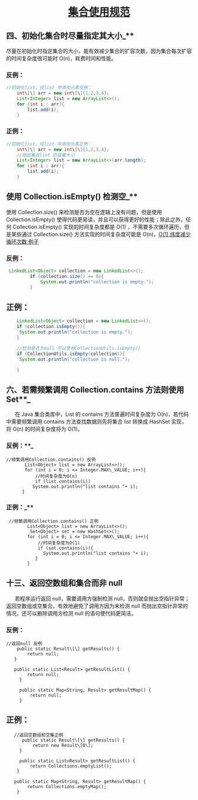 <h1 align="center"><a href="#" target="_blank">集合使用规范</a></h1>

## 四、初始化集合时尽量指定其大小_**

尽量在初始化时指定集合的大小，能有效减少集合的扩容次数，因为集合每次扩容的时间复杂度很可能时 O(n)，耗费时间和性能。

### 反例：

```java
//初始化list，往list 中添加元素反例：
    int\[\] arr = new int\[\]{1,2,3,4};
    List<Integer> list = new ArrayList<>();
    for (int i : arr){
        list.add(i);
    }
```

### 正例：

```java
//初始化list，往list 中添加元素正例：
    int\[\] arr = new int\[\]{1,2,3,4};
    //指定集合list 的容量大小
    List<Integer> list = new ArrayList<>(arr.length);
    for (int i : arr){
        list.add(i);
    }
```


## 使用 Collection.isEmpty() 检测空_**

使用 Collection.size() 来检测是否为空在逻辑上没有问题，但是使用 Collection.isEmpty() 使得代码更易读，并且可以获得更好的性能；除此之外，任何 Collection.isEmpty() 实现的时间复杂度都是 O(1) ，不需要多次循环遍历，但是某些通过 Collection.size() 方法实现的时间复杂度可能是 O(n)。[O(1) 纬度减少循环次数 例子](https://www.cnblogs.com/taojietaoge/p/10947214.html)

### 反例：

   ```java
    LinkedList<Object> collection = new LinkedList<>();
            if (collection.size() == 0){
                System.out.println("collection is empty.");
            }
   ```
## 正例：

``` java
    LinkedList<Object> collection = new LinkedList<>();
    if (collection.isEmpty()){
     System.out.println("collection is empty.");
    }

    //检测是否为null 可以使用CollectionUtils.isEmpty()
    if (CollectionUtils.isEmpty(collection)){
     System.out.println("collection is null.");

    }
```

## 六、若需频繁调用 Collection.contains 方法则使用 Set**_

      在 Java 集合类库中，List 的 contains 方法普遍时间复杂度为 O(n)，若代码中需要频繁调用 contains 方法查找数据则先将集合 list 转换成 HashSet 实现，将 O(n) 的时间复杂度将为 O(1)。

### 反例：**_


```
//频繁调用Collection.contains() 反例
       List<Object> list = new ArrayList<>();
       for (int i = 0; i <= Integer.MAX\_VALUE; i++){
           //时间复杂度为O(n)
           if (list.contains(i))
          System.out.println("list contains "+ i);
      }

```

### 正例：_**


```
 //频繁调用Collection.contains() 正例
        List<Object> list = new ArrayList<>();
         Set<Object> set = new HashSet<>();
        for (int i = 0; i <= Integer.MAX\_VALUE; i++){
            //时间复杂度为O(1)
            if (set.contains(i)){
              System.out.println("list contains "+ i);
           }
        }

```


## 十三、返回空数组和集合而非 null

      若程序运行返回 null，需要调用方强制检测 null，否则就会抛出空指针异常；返回空数组或空集合，有效地避免了调用方因为未检测 null 而抛出空指针异常的情况，还可以删除调用方检测 null 的语句使代码更简洁。

### 反例：


```
//返回null 反例
    public static Result\[\] getResults() {
        return null;
   }

   public static List<Result> getResultList() {
        return null;
     }

     public static Map<String, Result> getResultMap() {
         return null;
     }

```


## 正例：


```
   //返回空数组和空集正例
      public static Result\[\] getResults() {
          return new Result\[0\];
     }

     public static List<Result> getResultList() {
         return Collections.emptyList();
    }

   public static Map<String, Result> getResultMap() {
        return Collections.emptyMap();
    }

```

